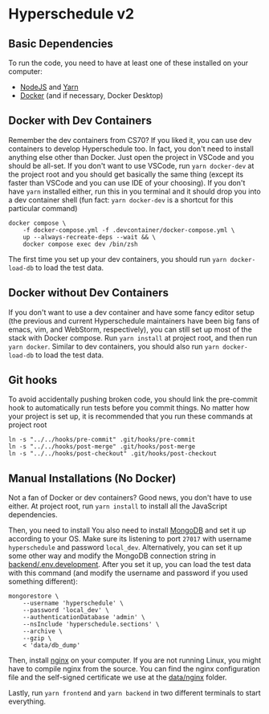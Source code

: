 # Hyperschedule v2

## Basic Dependencies

To run the code, you need to have at least one of these installed on your computer:

- [NodeJS](https://nodejs.org/en) and [Yarn](https://yarnpkg.com/getting-started/install)
- [Docker](https://docs.docker.com/get-docker/) (and if necessary, Docker Desktop)

## Docker with Dev Containers

Remember the dev containers from CS70? If you liked it, you can use dev containers to develop Hyperschedule too. In
fact, you don't need to install anything else other than Docker. Just open the project in VSCode and you should be
all-set. If you don't want to use VSCode, run `yarn docker-dev` at the project root and you should get basically the
same thing (except its faster than VSCode and you can use IDE of your
choosing). If you don't have `yarn` installed either, run this in you terminal and it should drop you into a dev
container shell (fun fact: `yarn docker-dev` is a shortcut for this particular command)

```
docker compose \
    -f docker-compose.yml -f .devcontainer/docker-compose.yml \
    up --always-recreate-deps --wait && \
    docker compose exec dev /bin/zsh
```

The first time you set up your dev containers, you should run `yarn docker-load-db` to load the test data.

## Docker without Dev Containers

If you don't want to use a dev container and have some fancy editor setup (the previous and current Hyperschedule
maintainers have been big fans of emacs, vim, and WebStorm, respectively), you can still set up most of the stack with
Docker compose. Run `yarn install` at project root, and then run `yarn docker`. Similar to dev containers, you should
also run `yarn docker-load-db` to load the test data.

## Git hooks

To avoid accidentally pushing broken code, you should link the pre-commit hook
to automatically run tests before you commit things. No matter how your project
is set up, it is recommended that you run these commands at project root

```shell
ln -s "../../hooks/pre-commit" .git/hooks/pre-commit
ln -s "../../hooks/post-merge" .git/hooks/post-merge
ln -s "../../hooks/post-checkout" .git/hooks/post-checkout
```

## Manual Installations (No Docker)

Not a fan of Docker or dev containers? Good news, you don't have to use either. At project root, run `yarn install` to
install all the JavaScript dependencies.

Then, you need to install You also need to
install [MongoDB](https://www.mongodb.com/docs/manual/installation/) and set it up according to your OS. Make sure its
listening to port `27017` with username `hyperschedule` and password `local_dev`. Alternatively, you can set it up some
other way and modify the MongoDB connection string in [backend/.env.development](./backend/.env.development). After you
set it up, you can load the test data with this command (and modify the username and password if you used something
different):

``` 
mongorestore \
    --username 'hyperschedule' \
    --password 'local_dev' \
    --authenticationDatabase 'admin' \
    --nsInclude 'hyperschedule.sections' \
    --archive \
    --gzip \
    < 'data/db_dump'
```

Then, install [nginx](https://nginx.org/en/docs/njs/install.html) on your computer.
If you are not running Linux, you might have to compile nginx from the source. You can find
the nginx configuration file and the self-signed certificate we use at the [data/nginx](./data/nginx)
folder.

Lastly, run `yarn frontend` and `yarn backend` in two different terminals to start everything. 
